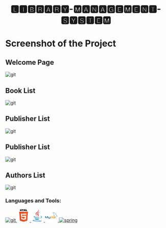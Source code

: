 
<h1 align="center"> 🅻🅸🅱🆁🅰🆁🆈-🅼🅰🅽🅰🅶🅴🅼🅴🅽🆃-🆂🆈🆂🆃🅴🅼 </h1>
<h1 align="centre"> Screenshot of the Project </h1>

## Welcome Page
![git](https://user-images.githubusercontent.com/57706022/156163354-76d5f3a6-2d89-4e92-b770-7e7fff8c074c.png)

## Book List
![git](https://user-images.githubusercontent.com/57706022/156163685-fb62fef9-257c-4b00-a717-9f0f31b65a58.png)

## Publisher List
![git](https://user-images.githubusercontent.com/57706022/156163880-6186664f-0384-4f60-bc66-162792ad0967.png)

## Publisher List
![git](https://user-images.githubusercontent.com/57706022/156163880-6186664f-0384-4f60-bc66-162792ad0967.png)

## Authors List
![git](https://user-images.githubusercontent.com/57706022/156164039-0ad66cf4-a192-40e9-98d1-927c0bffbadc.png)

<h3 align="left">Languages and Tools:</h3>
<p align="left"> <a href="https://git-scm.com/" target="_blank" rel="noreferrer"> <img src="https://www.vectorlogo.zone/logos/git-scm/git-scm-icon.svg" alt="git" width="40" height="40"/> </a> <a href="https://www.w3.org/html/" target="_blank" rel="noreferrer"> <img src="https://raw.githubusercontent.com/devicons/devicon/master/icons/html5/html5-original-wordmark.svg" alt="html5" width="40" height="40"/> </a> <a href="https://www.java.com" target="_blank" rel="noreferrer"> <img src="https://raw.githubusercontent.com/devicons/devicon/master/icons/java/java-original.svg" alt="java" width="40" height="40"/> </a> <a href="https://www.mysql.com/" target="_blank" rel="noreferrer"> <img src="https://raw.githubusercontent.com/devicons/devicon/master/icons/mysql/mysql-original-wordmark.svg" alt="mysql" width="40" height="40"/> </a> <a href="https://spring.io/" target="_blank" rel="noreferrer"> <img src="https://www.vectorlogo.zone/logos/springio/springio-icon.svg" alt="spring" width="40" height="40"/> </a> </p>




